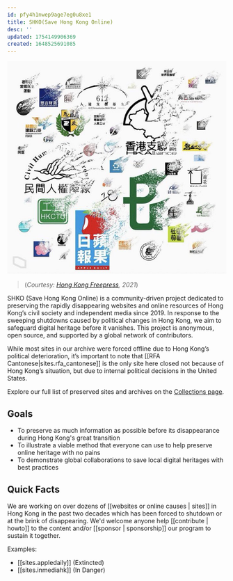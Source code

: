 ```yaml
---
id: pfy4h1nwep9age7eg0u8xe1
title: SHKO(Save Hong Kong Online)
desc: ''
updated: 1754149906369
created: 1648525691085
---
```


[![Great Extinction](/assets/extinctions.jpeg)](/notes/wx39zljncctue32jn06u29u/) 
> (_Courtesy: [Hong Kong Freepress](https://hongkongfp.com/2021/11/28/explainer-over-50-groups-gone-in-11-months-how-hong-kongs-pro-democracy-forces-crumbled/), 2021_) 

SHKO (Save Hong Kong Online) is a community-driven project dedicated to preserving the rapidly disappearing websites and online resources of Hong Kong’s civil society and independent media since 2019. In response to the sweeping shutdowns caused by political changes in Hong Kong, we aim to safeguard digital heritage before it vanishes. This project is anonymous, open source, and supported by a global network of contributors.

While most sites in our archive were forced offline due to Hong Kong’s political deterioration, it’s important to note that [[RFA Cantonese|sites.rfa_cantonese]] is the only site here closed not because of Hong Kong’s situation, but due to internal political decisions in the United States.

Explore our full list of preserved sites and archives on the [Collections page](/notes/wx39zljncctue32jn06u29u/).

## Goals
- To preserve as much information as possible before its disappearance during Hong Kong's great transition
- To illustrate a viable method that everyone can use to help preserve online heritage with no pains
- To demonstrate global collaborations to save local digital heritages with best practices

## Quick Facts

We are working on over dozens of [[websites or online causes | sites]] in Hong Kong in the past two decades which has been forced to shutdown or at the brink of disappearing. We'd welcome anyone help [[contribute | howto]] to the content and/or [[sponsor | sponsorship]] our program to sustain it together. 

Examples:
- [[sites.appledaily]] (Extincted)
- [[sites.inmediahk]] (In Danger)



